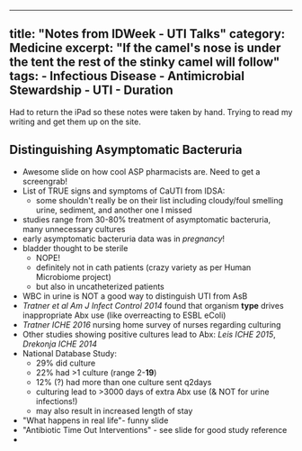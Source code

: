 
---
title: "Notes from IDWeek - UTI Talks"
category: Medicine
excerpt: "If the camel's nose is under the tent the rest of the stinky camel will follow"
tags:
    - Infectious Disease
    - Antimicrobial Stewardship
    - UTI
    - Duration
---

Had to return the iPad so these notes were taken by hand. Trying to read my writing and get them up on the site.

## Distinguishing Asymptomatic Bacteruria

- Awesome slide on how cool ASP pharmacists are. Need to get a screengrab!
- List of TRUE signs and symptoms of CaUTI from IDSA: 
    - some shouldn't really be on their list including cloudy/foul smelling urine, sediment, and another one I missed
- studies range from 30-80% treatment of asymptomatic bacteruria, many unnecessary cultures
- early asymptomatic bacteruria data was in _pregnancy_!
- bladder thought to be sterile
    - NOPE!
    - definitely not in cath patients (crazy variety as per Human Microbiome project)
    - but also in uncatheterized patients
- WBC in urine is NOT a good way to distinguish UTI from AsB
- _Tratner et al Am J Infect Control 2014_ found that organism __type__ drives inappropriate Abx use (like overreacting to ESBL eColi)
- _Tratner ICHE 2016_ nursing home survey of nurses regarding culturing
- Other studies showing positive cultures lead to Abx: _Leis ICHE 2015_, _Drekonja ICHE 2014_
- National Database Study:
    - 29% did culture
    - 22% had >1 culture (range 2-__19__)
    - 12% (?) had more than one culture sent q2days
    - culturing lead to >3000 days of extra Abx use (& NOT for urine infections!)
    - may also result in increased length of stay
- "What happens in real life"- funny slide
- "Antibiotic Time Out Interventions" - see slide for good study reference
- 